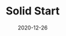 ---
title: "Solid Start"
authors:
    - "Erik Kroes"
categories: 
    - "accessibility"
    - "inclusive design" 
link: "https://www.solidstart.info/"
date: "2020-12-26"
---
